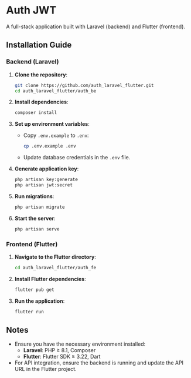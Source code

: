

# Auth JWT

A full-stack application built with Laravel (backend) and Flutter (frontend).

## Installation Guide

### Backend (Laravel)

1. **Clone the repository**:
   ```bash
   git clone https://github.com/auth_laravel_flutter.git
   cd auth_laravel_flutter/auth_be
   ```

2. **Install dependencies**:
   ```bash
   composer install
   ```

3. **Set up environment variables**:
   - Copy `.env.example` to `.env`:
     ```bash
     cp .env.example .env
     ```
   - Update database credentials in the `.env` file.

4. **Generate application key**:
   ```bash
   php artisan key:generate
   php artisan jwt:secret
   ```

5. **Run migrations**:
   ```bash
   php artisan migrate
   ```

6. **Start the server**:
   ```bash
   php artisan serve
   ```

### Frontend (Flutter)

1. **Navigate to the Flutter directory**:
   ```bash
   cd auth_laravel_flutter/auth_fe
   ```

2. **Install Flutter dependencies**:
   ```bash
   flutter pub get
   ```

3. **Run the application**:
   ```bash
   flutter run
   ```

## Notes

- Ensure you have the necessary environment installed:
  - **Laravel**: PHP ≥ 8.1, Composer
  - **Flutter**: Flutter SDK ≥ 3.22, Dart
- For API integration, ensure the backend is running and update the API URL in the Flutter project.
